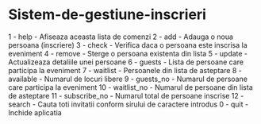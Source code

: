 # Sistem-de-gestiune-inscrieri 

1 - help         - Afiseaza aceasta lista de comenzi
2 - add          - Adauga o noua persoana (inscriere)
3 - check        - Verifica daca o persoana este inscrisa la eveniment
4 - remove       - Sterge o persoana existenta din lista
5 - update       - Actualizeaza detaliile unei persoane
6 - guests       - Lista de persoane care participa la eveniment
7 - waitlist     - Persoanele din lista de asteptare
8 - available    - Numarul de locuri libere
9 - guests_no    - Numarul de persoane care participa la eveniment
10 - waitlist_no  - Numarul de persoane din lista de asteptare
11 - subscribe_no - Numarul total de persoane inscrise
12 - search       - Cauta toti invitatii conform sirului de caractere introdus
0 - quit         - Inchide aplicatia

